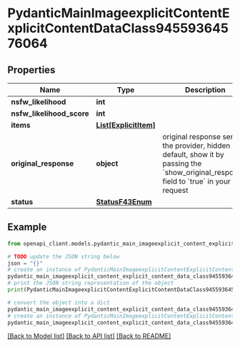 # PydanticMainImageexplicitContentExplicitContentDataClass94559364576064


## Properties

Name | Type | Description | Notes
------------ | ------------- | ------------- | -------------
**nsfw_likelihood** | **int** |  | 
**nsfw_likelihood_score** | **int** |  | 
**items** | [**List[ExplicitItem]**](ExplicitItem.md) |  | [optional] 
**original_response** | **object** | original response sent by the provider, hidden by default, show it by passing the &#x60;show_original_response&#x60; field to &#x60;true&#x60; in your request | [optional] 
**status** | [**StatusF43Enum**](StatusF43Enum.md) |  | 

## Example

```python
from openapi_client.models.pydantic_main_imageexplicit_content_explicit_content_data_class94559364576064 import PydanticMainImageexplicitContentExplicitContentDataClass94559364576064

# TODO update the JSON string below
json = "{}"
# create an instance of PydanticMainImageexplicitContentExplicitContentDataClass94559364576064 from a JSON string
pydantic_main_imageexplicit_content_explicit_content_data_class94559364576064_instance = PydanticMainImageexplicitContentExplicitContentDataClass94559364576064.from_json(json)
# print the JSON string representation of the object
print(PydanticMainImageexplicitContentExplicitContentDataClass94559364576064.to_json())

# convert the object into a dict
pydantic_main_imageexplicit_content_explicit_content_data_class94559364576064_dict = pydantic_main_imageexplicit_content_explicit_content_data_class94559364576064_instance.to_dict()
# create an instance of PydanticMainImageexplicitContentExplicitContentDataClass94559364576064 from a dict
pydantic_main_imageexplicit_content_explicit_content_data_class94559364576064_form_dict = pydantic_main_imageexplicit_content_explicit_content_data_class94559364576064.from_dict(pydantic_main_imageexplicit_content_explicit_content_data_class94559364576064_dict)
```
[[Back to Model list]](../README.md#documentation-for-models) [[Back to API list]](../README.md#documentation-for-api-endpoints) [[Back to README]](../README.md)


